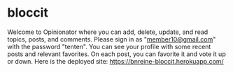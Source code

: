 # bloccit

Welcome to Opinionator where you can add, delete, update, and read topics, posts, and comments.  Please sign in as "member10@gmail.com" with the password "tenten".  You can see your profile with some recent posts and relevant favorites.  On each post, you can favorite it and vote it up or down.  Here is the deployed site: https://bnreine-bloccit.herokuapp.com/
